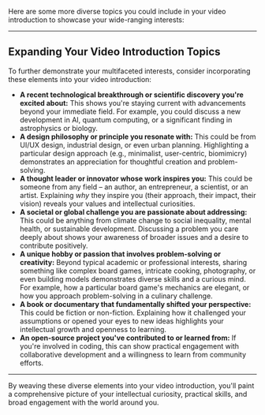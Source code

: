 Here are some more diverse topics you could include in your video introduction to showcase your wide-ranging interests:

---

## Expanding Your Video Introduction Topics

To further demonstrate your multifaceted interests, consider incorporating these elements into your video introduction:

* **A recent technological breakthrough or scientific discovery you're excited about:** This shows you're staying current with advancements beyond your immediate field. For example, you could discuss a new development in AI, quantum computing, or a significant finding in astrophysics or biology.
* **A design philosophy or principle you resonate with:** This could be from UI/UX design, industrial design, or even urban planning. Highlighting a particular design approach (e.g., minimalist, user-centric, biomimicry) demonstrates an appreciation for thoughtful creation and problem-solving.
* **A thought leader or innovator whose work inspires you:** This could be someone from any field – an author, an entrepreneur, a scientist, or an artist. Explaining *why* they inspire you (their approach, their impact, their vision) reveals your values and intellectual curiosities.
* **A societal or global challenge you are passionate about addressing:** This could be anything from climate change to social inequality, mental health, or sustainable development. Discussing a problem you care deeply about shows your awareness of broader issues and a desire to contribute positively.
* **A unique hobby or passion that involves problem-solving or creativity:** Beyond typical academic or professional interests, sharing something like complex board games, intricate cooking, photography, or even building models demonstrates diverse skills and a curious mind. For example, how a particular board game's mechanics are elegant, or how you approach problem-solving in a culinary challenge.
* **A book or documentary that fundamentally shifted your perspective:** This could be fiction or non-fiction. Explaining how it challenged your assumptions or opened your eyes to new ideas highlights your intellectual growth and openness to learning.
* **An open-source project you've contributed to or learned from:** If you're involved in coding, this can show practical engagement with collaborative development and a willingness to learn from community efforts.

---

By weaving these diverse elements into your video introduction, you'll paint a comprehensive picture of your intellectual curiosity, practical skills, and broad engagement with the world around you.